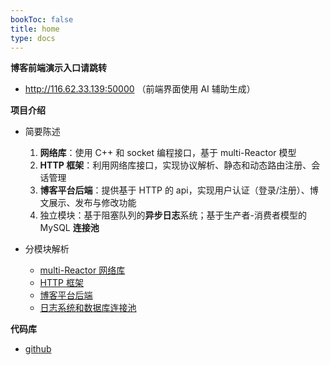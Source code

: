 ```yaml
---
bookToc: false
title: home
type: docs
---
```


**博客前端演示入口请跳转**

- <a href="http://116.62.33.139:50000" target="_blank" rel="noopener noreferrer">http://116.62.33.139:50000</a>
（前端界面使用 AI 辅助生成）

**项目介绍**

- 简要陈述
  1. **网络库**：使用 C++ 和 socket 编程接口，基于 multi-Reactor 模型
  2. **HTTP 框架**：利用网络库接口，实现协议解析、静态和动态路由注册、会话管理
  3. **博客平台后端**：提供基于 HTTP 的 api，实现用户认证（登录/注册）、博文展示、发布与修改功能
  4. 独立模块：基于阻塞队列的**异步日志**系统；基于生产者-消费者模型的 MySQL **连接池**

- 分模块解析
  - [multi-Reactor 网络库](/docs/multi-reactor)
  - [HTTP 框架](/docs/http)
  - [博客平台后端](/docs/web-app)
  - [日志系统和数据库连接池](/docs/logger-dbpool)

**代码库**

- <a href="https://github.com/icesca" target="_blank" rel="noopener noreferrer">github</a>
